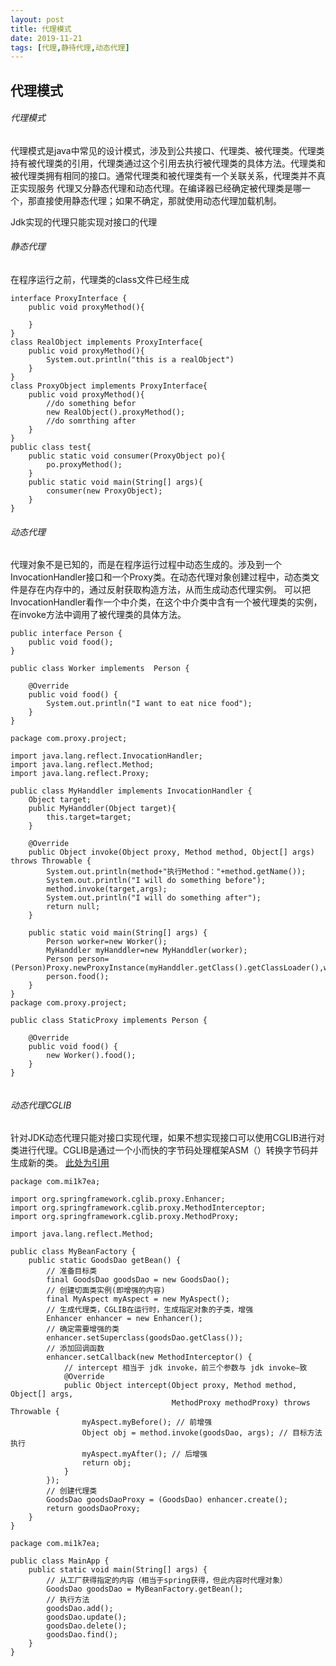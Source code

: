 ```yaml
---
layout: post
title: 代理模式
date: 2019-11-21
tags: [代理,静待代理,动态代理]
---
```


代理模式
----

###### 代理模式
代理模式是java中常见的设计模式，涉及到公共接口、代理类、被代理类。代理类持有被代理类的引用，代理类通过这个引用去执行被代理类的具体方法。代理类和被代理类拥有相同的接口。通常代理类和被代理类有一个关联关系，代理类并不真正实现服务
代理又分静态代理和动态代理。在编译器已经确定被代理类是哪一个，那直接使用静态代理；如果不确定，那就使用动态代理加载机制。

Jdk实现的代理只能实现对接口的代理
###### 静态代理
在程序运行之前，代理类的class文件已经生成
```
interface ProxyInterface {
    public void proxyMethod(){

    }
}
class RealObject implements ProxyInterface{
    public void proxyMethod(){
        System.out.println("this is a realObject")
    }
}
class ProxyObject implements ProxyInterface{
    public void proxyMethod(){
        //do something befor
        new RealObject().proxyMethod();
        //do somrthing after
    }
}
public class test{
    public static void consumer(ProxyObject po){
        po.proxyMethod();
    }
    public static void main(String[] args){
        consumer(new ProxyObject);
    }
}
```
###### 动态代理
代理对象不是已知的，而是在程序运行过程中动态生成的。涉及到一个InvocationHandler接口和一个Proxy类。在动态代理对象创建过程中，动态类文件是存在内存中的，通过反射获取构造方法，从而生成动态代理实例。
可以把InvocationHandler看作一个中介类，在这个中介类中含有一个被代理类的实例，在invoke方法中调用了被代理类的具体方法。
```
public interface Person {
    public void food();
}

public class Worker implements  Person {

    @Override
    public void food() {
        System.out.println("I want to eat nice food");
    }
}

package com.proxy.project;

import java.lang.reflect.InvocationHandler;
import java.lang.reflect.Method;
import java.lang.reflect.Proxy;

public class MyHanddler implements InvocationHandler {
    Object target;
    public MyHanddler(Object target){
        this.target=target;
    }

    @Override
    public Object invoke(Object proxy, Method method, Object[] args) throws Throwable {
        System.out.println(method+"执行Method："+method.getName());
        System.out.println("I will do something before");
        method.invoke(target,args);
        System.out.println("I will do something after");
        return null;
    }

    public static void main(String[] args) {
        Person worker=new Worker();
        MyHanddler myHanddler=new MyHanddler(worker);
        Person person= (Person)Proxy.newProxyInstance(myHanddler.getClass().getClassLoader(),worker.getClass().getInterfaces(),myHanddler);
        person.food();
    }
}
package com.proxy.project;

public class StaticProxy implements Person {

    @Override
    public void food() {
        new Worker().food();
    }
}


```
###### 动态代理CGLIB
针对JDK动态代理只能对接口实现代理，如果不想实现接口可以使用CGLIB进行对类进行代理。CGLIB是通过一个小而快的字节码处理框架ASM（）转换字节码并生成新的类。
[此处为引用](https://www.mi1k7ea.com/2019/01/01/Spring%E5%9F%BA%E7%A1%80%E7%AF%87%E4%B9%8BAOP/ "应用")
```
package com.mi1k7ea;

import org.springframework.cglib.proxy.Enhancer;
import org.springframework.cglib.proxy.MethodInterceptor;
import org.springframework.cglib.proxy.MethodProxy;

import java.lang.reflect.Method;

public class MyBeanFactory {
    public static GoodsDao getBean() {
        // 准备目标类
        final GoodsDao goodsDao = new GoodsDao();
        // 创建切面类实例(即增强的内容)
        final MyAspect myAspect = new MyAspect();
        // 生成代理类，CGLIB在运行时，生成指定对象的子类，增强
        Enhancer enhancer = new Enhancer();
        // 确定需要增强的类
        enhancer.setSuperclass(goodsDao.getClass());
        // 添加回调函数
        enhancer.setCallback(new MethodInterceptor() {
            // intercept 相当于 jdk invoke，前三个参数与 jdk invoke—致
            @Override
            public Object intercept(Object proxy, Method method, Object[] args,
                                    MethodProxy methodProxy) throws Throwable {
                myAspect.myBefore(); // 前增强
                Object obj = method.invoke(goodsDao, args); // 目标方法执行
                myAspect.myAfter(); // 后增强
                return obj;
            }
        });
        // 创建代理类
        GoodsDao goodsDaoProxy = (GoodsDao) enhancer.create();
        return goodsDaoProxy;
    }
}

package com.mi1k7ea;

public class MainApp {
    public static void main(String[] args) {
        // 从工厂获得指定的内容（相当于spring获得，但此内容时代理对象）
        GoodsDao goodsDao = MyBeanFactory.getBean();
        // 执行方法
        goodsDao.add();
        goodsDao.update();
        goodsDao.delete();
        goodsDao.find();
    }
}
```
